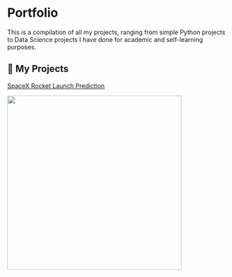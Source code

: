 # Portfolio

This is a compilation of all my projects, ranging from simple Python projects to Data Science projects I have done for academic and self-learning purposes. 

## 🚀 My Projects

[SpaceX Rocket Launch Prediction](https://github.com/hemz19-05/Capstone-Project---IBM-Data-Science)

<img src="https://www.politico.eu/cdn-cgi/image/width=1024,quality=80,onerror=redirect,format=auto/wp-content/uploads/2024/07/01/GettyImages-2158701421-scaled.jpg" width="400"/>
